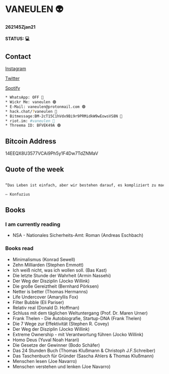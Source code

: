 # VANEULEN 👽

#### 262145Zjan21

#### STATUS: 💻

## Contact

[Instagram](https://www.instagram.com/vaneulen/)

[Twitter](http://twitter.com/vaneulen)

[Spotify](https://open.spotify.com/user/manuel.knoedlseder?si=IM8XHFfDQfK_hAhKhzOFsg)


```bash
* WhatsApp: OFF 🔴
* Wickr Me: vaneulen 🟢
* E-Mail: vaneulen@protonmail.com 🟢
* hack.chat/?vaneulen 🔴
* Bitmessage:BM-2cT15C1hVdx9Bi9r9PRMidkW9wEowsVS8N 🔴
* riot.im: #vaneulen 🔴
* Threema ID: BFVEK49A 🟢
```

## Bitcoin Address

14EEQX8U3577VCAi9Ph5y1F4Dw7TdZNMaV

## Quote of the week

```bash

“Das Leben ist einfach, aber wir bestehen darauf, es kompliziert zu machen.“

― Konfuzius

```

## Books

### I am currently reading

- NSA - Nationales Sicherheits-Amt: Roman (Andreas Eschbach)

### Books read

- Minimalismus (Konrad Sewell)
- Zehn Milliarden (Stephen Emmott)
- Ich weiß nicht, was ich wollen soll. (Bas Kast)
- Die letzte Stunde der Wahrheit (Armin Nassehi)
- Der Weg der Disziplin (Jocko Willink)
- Die große Gereiztheit (Bernhard Pörksen)
- Netter is better (Thomas Hermanns)
- Life Undercover (Amaryllis Fox)
- Filter Bubble (Eli Pariser)
- Relativ real (Donald D. Hoffman)
- Schluss mit dem täglichen Weltuntergang (Prof. Dr. Maren Urner)
- Frank Thelen - Die Autobiografie, Startup-DNA (Frank Thelen)
- Die 7 Wege zur Effektivität (Stephen R. Covey)
- Der Weg der Disziplin (Jocko Willink)
- Extreme Ownership - mit Verantwortung führen (Jocko Willink)
- Homo Deus (Yuval Noah Harari)
- Die Gesetze der Gewinner (Bodo Schäfer)
- Das 24 Stunden Buch (Thomas Klußmann & Christoph J.F.Schreiber)
- Das Taschenbuch für Gründer (Sascha Ahlers & Thomas Klußmann)
- Menschen lesen (Joe Navarro)
- Menschen verstehen und lenken (Joe Navarro)
